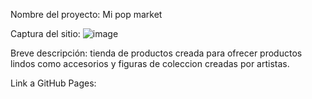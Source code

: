 Nombre del proyecto: Mi pop market
 
Captura del sitio:
![image](https://github.com/user-attachments/assets/e9ca2a81-0450-4b9e-b9f7-aaa4b71b7be3)


Breve descripción: tienda de productos creada para ofrecer productos lindos como accesorios y figuras de coleccion creadas por artistas.

Link a GitHub Pages: 
